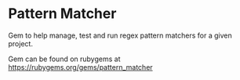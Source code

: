 Pattern Matcher
============

Gem to help manage, test and run regex pattern matchers for a given project.

Gem can be found on rubygems at https://rubygems.org/gems/pattern_matcher